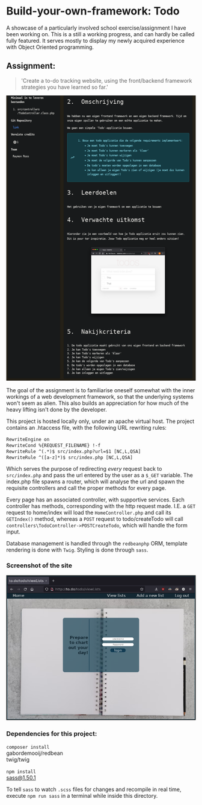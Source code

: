 # Build-your-own-framework: Todo

A showcase of a particularly involved school exercise/assignment I have been working on. 
This is a still a working progress, and can hardly be called fully featured. It serves
mostly to display my newly acquired experience with Object Oriented programming. 

## Assignment: 

> 'Create a to-do tracking website, using the front/backend framework strategies you have
learned so far.'

![Assignment screenshot](./extra/screenshot.png)

The goal of the assignment is to familiarise oneself somewhat with the inner workings of a
web development framework, so that the underlying systems won't seem as alien. This also
builds an appreciation for how much of the heavy lifting isn't done by the developer. 

This project is hosted locally only, under an apache virtual host.
The project contains an .htaccess file, with the following URL rewriting rules:

    RewriteEngine on  
    RewriteCond %{REQUEST_FILENAME} !-f    
    RewriteRule ^(.*)$ src/index.php?url=$1 [NC,L,QSA]    
    RewriteRule ^([a-z]*)$ src/index.php [NC,L,QSA]  

Which serves the purpose of redirecting _every_ request back to `src/index.php` and pass
the url entered by the user as a `$_GET` variable. The index.php file spawns a router,
which will analyse the url and spawn the requisite controllers and call the proper methods
for every page.

Every page has an associated controller, with supportive services. Each controller has
methods, corresponding with the http request made. I.E. a `GET` request to home/index will
load the `HomeController.php` and call its `GETIndex()` method, whereas a `POST` request
to todo/createTodo will call `controllers\TodoController->POSTCreateTodo`, which will
handle the form input. 

Database management is handled through the `redbeanphp` ORM, template rendering is done
with `Twig`. Styling is done through `sass`.

### Screenshot of the site

![Website screenshot](./extra/my_website.png)

### Dependencies for this project: 

`composer install`  
gabordemooij/redbean        
twig/twig         

`npm install`  
sass@1.50.1  

To tell `sass` to watch `.scss` files for changes and recompile in real time, execute `npm run
sass` in a terminal while inside this directory. 

